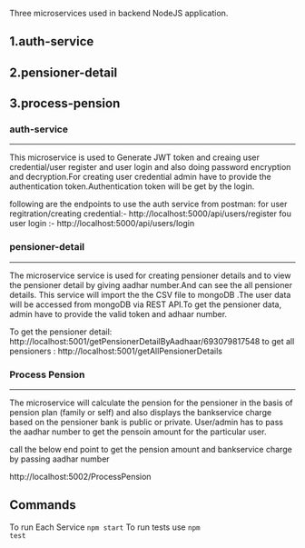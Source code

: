 Three microservices used in backend NodeJS application.

## 1.auth-service      
## 2.pensioner-detail
## 3.process-pension

  
### auth-service
------------------
This microservice is used to Generate JWT token and creaing user credential/user register and user login and also doing password encryption and decryption.For creating user credential admin have to provide the authentication token.Authentication token will be get by the login.

following are the endpoints to use the auth service from postman:
for user regitration/creating credential:- http://localhost:5000/api/users/register
fou user login :-   http://localhost:5000/api/users/login

### pensioner-detail
----------------
The microservice service is used for creating pensioner details and to view the pensioner detail by giving aadhar number.And can see the all pensioner details. This service will import the the CSV file to mongoDB .The user data will be accessed from mongoDB via REST API.To get the pensioner data, admin have to provide the valid token and adhaar number.

To get the pensioner detail: http://localhost:5001/getPensionerDetailByAadhaar/693079817548
to get all pensioners : http://localhost:5001/getAllPensionerDetails

### Process Pension
---------------
The microservice will calculate the pension for the pensioner in the basis of pension plan (family or self) and also displays the bankservice charge based on the pensioner bank is public or private. User/admin has to pass the aadhar number to get the pensoin amount for the particular user. 

call the below end point to get the pension amount and bankservice charge by passing aadhar number

http://localhost:5002/ProcessPension


## Commands
To run Each Service <code>npm start</code>
To run tests use <code>npm test</code>